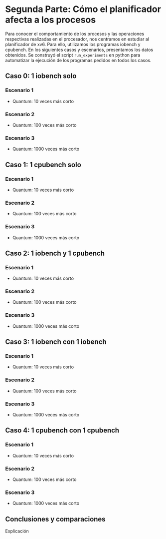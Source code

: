 # Segunda Parte: Cómo el planificador afecta a los procesos

Para conocer el comportamiento de los procesos y las operaciones respectivas realizadas en el procesador, nos centramos en estudiar al planificador de xv6. Para ello, utilizamos los programas iobench y cpubench. En los siguientes casos y escenarios, presentamos los datos obtenidos.
Se construyó el script `run_experiments` en python para automatizar la ejecución de los programas pedidos en todos los casos.

## Caso 0: 1 iobench solo

### Escenario 1
- Quantum: 10 veces más corto

### Escenario 2
- Quantum: 100 veces más corto

### Escenario 3
- Quantum: 1000 veces más corto

## Caso 1: 1 cpubench solo

### Escenario 1
- Quantum: 10 veces más corto

### Escenario 2
- Quantum: 100 veces más corto

### Escenario 3
- Quantum: 1000 veces más corto

## Caso 2: 1 iobench y 1 cpubench

### Escenario 1
- Quantum: 10 veces más corto

### Escenario 2
- Quantum: 100 veces más corto

### Escenario 3
- Quantum: 1000 veces más corto

## Caso 3: 1 iobench con 1 iobench

### Escenario 1
- Quantum: 10 veces más corto

### Escenario 2
- Quantum: 100 veces más corto

### Escenario 3
- Quantum: 1000 veces más corto

## Caso 4: 1 cpubench con 1 cpubench

### Escenario 1
- Quantum: 10 veces más corto

### Escenario 2
- Quantum: 100 veces más corto

### Escenario 3
- Quantum: 1000 veces más corto

## Conclusiones y comparaciones

Explicación
